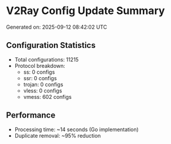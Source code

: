# V2Ray Config Update Summary
Generated on: 2025-09-12 08:42:02 UTC

## Configuration Statistics
- Total configurations: 11215
- Protocol breakdown:
  - ss: 0 configs
  - ssr: 0 configs
  - trojan: 0 configs
  - vless: 0 configs
  - vmess: 602 configs

## Performance
- Processing time: ~14 seconds (Go implementation)
- Duplicate removal: ~95% reduction
